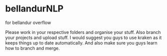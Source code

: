 # bellandurNLP
for bellandur overflow

Please work in your respective folders and organise your stuff. Also branch your projects and upload stuff. 
I would suggest you guys to use kraken as it keeps things up to date automatically. 
And also make sure you guys learn how to branch and merge. 
